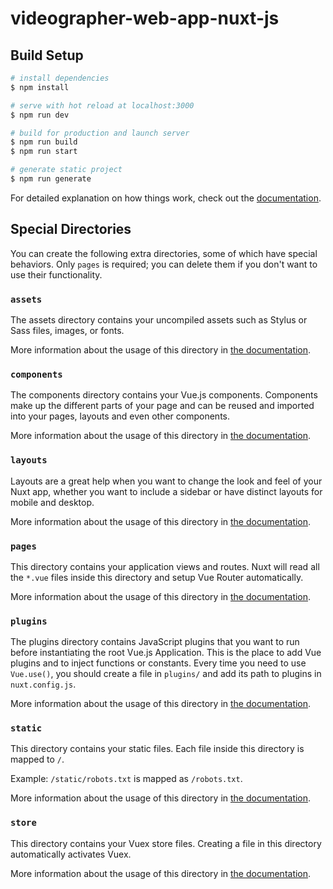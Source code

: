 # videographer-web-app-nuxt-js

## Build Setup

```bash
# install dependencies
$ npm install

# serve with hot reload at localhost:3000
$ npm run dev

# build for production and launch server
$ npm run build
$ npm run start

# generate static project
$ npm run generate
```

For detailed explanation on how things work, check out the [documentation](https://nuxtjs.org).

## Special Directories

You can create the following extra directories, some of which have special behaviors. Only `pages` is required; you can delete them if you don't want to use their functionality.

### `assets`

The assets directory contains your uncompiled assets such as Stylus or Sass files, images, or fonts.

More information about the usage of this directory in [the documentation](https://nuxtjs.org/docs/2.x/directory-structure/assets).

### `components`

The components directory contains your Vue.js components. Components make up the different parts of your page and can be reused and imported into your pages, layouts and even other components.

More information about the usage of this directory in [the documentation](https://nuxtjs.org/docs/2.x/directory-structure/components).

### `layouts`

Layouts are a great help when you want to change the look and feel of your Nuxt app, whether you want to include a sidebar or have distinct layouts for mobile and desktop.

More information about the usage of this directory in [the documentation](https://nuxtjs.org/docs/2.x/directory-structure/layouts).


### `pages`

This directory contains your application views and routes. Nuxt will read all the `*.vue` files inside this directory and setup Vue Router automatically.

More information about the usage of this directory in [the documentation](https://nuxtjs.org/docs/2.x/get-started/routing).

### `plugins`

The plugins directory contains JavaScript plugins that you want to run before instantiating the root Vue.js Application. This is the place to add Vue plugins and to inject functions or constants. Every time you need to use `Vue.use()`, you should create a file in `plugins/` and add its path to plugins in `nuxt.config.js`.

More information about the usage of this directory in [the documentation](https://nuxtjs.org/docs/2.x/directory-structure/plugins).

### `static`

This directory contains your static files. Each file inside this directory is mapped to `/`.

Example: `/static/robots.txt` is mapped as `/robots.txt`.

More information about the usage of this directory in [the documentation](https://nuxtjs.org/docs/2.x/directory-structure/static).

### `store`

This directory contains your Vuex store files. Creating a file in this directory automatically activates Vuex.

More information about the usage of this directory in [the documentation](https://nuxtjs.org/docs/2.x/directory-structure/store).
